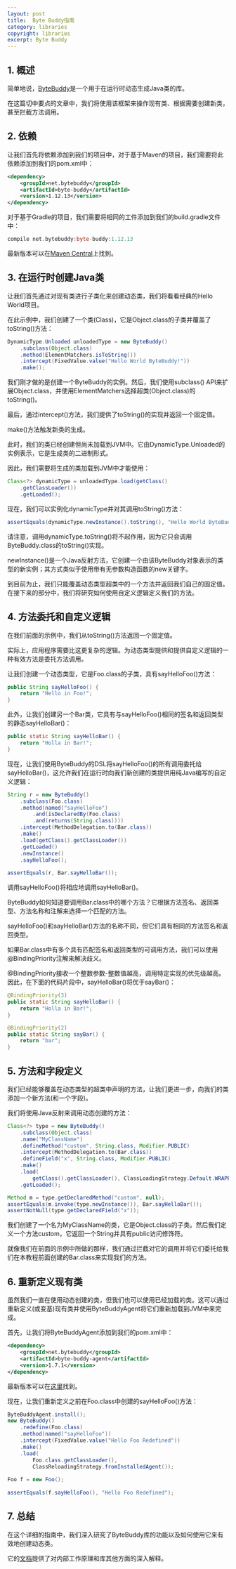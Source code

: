 ```yaml
---
layout: post
title:  Byte Buddy指南
category: libraries
copyright: libraries
excerpt: Byte Buddy
---
```


## 1. 概述

简单地说，[ByteBuddy](http://bytebuddy.net/#/)是一个用于在运行时动态生成Java类的库。

在这篇切中要点的文章中，我们将使用该框架来操作现有类、根据需要创建新类，甚至拦截方法调用。

## 2. 依赖

让我们首先将依赖添加到我们的项目中，对于基于Maven的项目，我们需要将此依赖添加到我们的pom.xml中：

```xml
<dependency>
    <groupId>net.bytebuddy</groupId>
    <artifactId>byte-buddy</artifactId>
    <version>1.12.13</version>
</dependency>
```

对于基于Gradle的项目，我们需要将相同的工件添加到我们的build.gradle文件中：

```groovy
compile net.bytebuddy:byte-buddy:1.12.13
```

最新版本可以在[Maven Central](https://mvnrepository.com/artifact/net.bytebuddy/byte-buddy)上找到。

## 3. 在运行时创建Java类

让我们首先通过对现有类进行子类化来创建动态类，我们将看看经典的Hello World项目。

在此示例中，我们创建了一个类(Class)，它是Object.class的子类并覆盖了toString()方法：

```java
DynamicType.Unloaded unloadedType = new ByteBuddy()
    .subclass(Object.class)
    .method(ElementMatchers.isToString())
    .intercept(FixedValue.value("Hello World ByteBuddy!"))
    .make();
```

我们刚才做的是创建一个ByteBuddy的实例。然后，我们使用subclass() API来扩展Object.class，并使用ElementMatchers选择超类(Object.class)的toString()。

最后，通过intercept()方法，我们提供了toString()的实现并返回一个固定值。

make()方法触发新类的生成。

此时，我们的类已经创建但尚未加载到JVM中。它由DynamicType.Unloaded的实例表示，它是生成类的二进制形式。

因此，我们需要将生成的类加载到JVM中才能使用：

```java
Class<?> dynamicType = unloadedType.load(getClass()
    .getClassLoader())
    .getLoaded();
```

现在，我们可以实例化dynamicType并对其调用toString()方法：

```java
assertEquals(dynamicType.newInstance().toString(), "Hello World ByteBuddy!");
```

请注意，调用dynamicType.toString()将不起作用，因为它只会调用ByteBuddy.class的toString()实现。

newInstance()是一个Java反射方法，它创建一个由该ByteBuddy对象表示的类型的新实例；其方式类似于使用带有无参数构造函数的new关键字。

到目前为止，我们只能覆盖动态类型超类中的一个方法并返回我们自己的固定值。在接下来的部分中，我们将研究如何使用自定义逻辑定义我们的方法。

## 4. 方法委托和自定义逻辑

在我们前面的示例中，我们从toString()方法返回一个固定值。

实际上，应用程序需要比这更复杂的逻辑。为动态类型提供和提供自定义逻辑的一种有效方法是委托方法调用。

让我们创建一个动态类型，它是Foo.class的子类，具有sayHelloFoo()方法：

```java
public String sayHelloFoo() { 
    return "Hello in Foo!"; 
}
```

此外，让我们创建另一个Bar类，它具有与sayHelloFoo()相同的签名和返回类型的静态sayHelloBar()：

```java
public static String sayHelloBar() { 
    return "Holla in Bar!"; 
}
```

现在，让我们使用ByteBuddy的DSL将sayHelloFoo()的所有调用委托给sayHelloBar()，这允许我们在运行时向我们新创建的类提供用纯Java编写的自定义逻辑：

```java
String r = new ByteBuddy()
    .subclass(Foo.class)
    .method(named("sayHelloFoo")
        .and(isDeclaredBy(Foo.class)
        .and(returns(String.class))))        
    .intercept(MethodDelegation.to(Bar.class))
    .make()
    .load(getClass().getClassLoader())
    .getLoaded()
    .newInstance()
    .sayHelloFoo();
        
assertEquals(r, Bar.sayHelloBar());
```

调用sayHelloFoo()将相应地调用sayHelloBar()。

ByteBuddy如何知道要调用Bar.class中的哪个方法？它根据方法签名、返回类型、方法名称和注解来选择一个匹配的方法。

sayHelloFoo()和sayHelloBar()方法的名称不同，但它们具有相同的方法签名和返回类型。

如果Bar.class中有多个具有匹配签名和返回类型的可调用方法，我们可以使用@BindingPriority注解来解决歧义。

@BindingPriority接收一个整数参数-整数值越高，调用特定实现的优先级越高。因此，在下面的代码片段中，sayHelloBar()将优于sayBar()：

```java
@BindingPriority(3)
public static String sayHelloBar() { 
    return "Holla in Bar!"; 
}

@BindingPriority(2)
public static String sayBar() { 
    return "bar"; 
}
```

## 5. 方法和字段定义

我们已经能够覆盖在动态类型的超类中声明的方法，让我们更进一步，向我们的类添加一个新方法(和一个字段)。

我们将使用Java反射来调用动态创建的方法：

```java
Class<?> type = new ByteBuddy()
    .subclass(Object.class)
    .name("MyClassName")
    .defineMethod("custom", String.class, Modifier.PUBLIC)
    .intercept(MethodDelegation.to(Bar.class))
    .defineField("x", String.class, Modifier.PUBLIC)
    .make()
    .load(
        getClass().getClassLoader(), ClassLoadingStrategy.Default.WRAPPER)
    .getLoaded();

Method m = type.getDeclaredMethod("custom", null);
assertEquals(m.invoke(type.newInstance()), Bar.sayHelloBar());
assertNotNull(type.getDeclaredField("x"));
```

我们创建了一个名为MyClassName的类，它是Object.class的子类。然后我们定义一个方法custom，它返回一个String并具有public访问修饰符。

就像我们在前面的示例中所做的那样，我们通过拦截对它的调用并将它们委托给我们在本教程前面创建的Bar.class来实现我们的方法。

## 6. 重新定义现有类

虽然我们一直在使用动态创建的类，但我们也可以使用已经加载的类。这可以通过重新定义(或变基)现有类并使用ByteBuddyAgent将它们重新加载到JVM中来完成。

首先，让我们将ByteBuddyAgent添加到我们的pom.xml中：

```xml
<dependency>
    <groupId>net.bytebuddy</groupId>
    <artifactId>byte-buddy-agent</artifactId>
    <version>1.7.1</version>
</dependency>
```

最新版本可以在[这里](https://mvnrepository.com/artifact/net.bytebuddy/byte-buddy-agent)找到。

现在，让我们重新定义之前在Foo.class中创建的sayHelloFoo()方法：

```java
ByteBuddyAgent.install();
new ByteBuddy()
    .redefine(Foo.class)
    .method(named("sayHelloFoo"))
    .intercept(FixedValue.value("Hello Foo Redefined"))
    .make()
    .load(
        Foo.class.getClassLoader(), 
        ClassReloadingStrategy.fromInstalledAgent());
  
Foo f = new Foo();
 
assertEquals(f.sayHelloFoo(), "Hello Foo Redefined");
```

## 7. 总结

在这个详细的指南中，我们深入研究了ByteBuddy库的功能以及如何使用它来有效地创建动态类。

它的[文档](http://bytebuddy.net/#/tutorial)提供了对内部工作原理和库其他方面的深入解释。